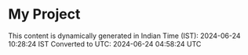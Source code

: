 # My Project

This content is dynamically generated in Indian Time (IST): 2024-06-24 10:28:24 IST
Converted to UTC: 2024-06-24 04:58:24 UTC
